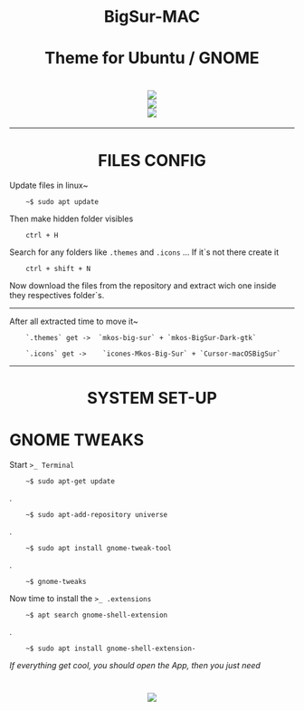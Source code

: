 <h1 align="center">BigSur-MAC</h1>
<h1 align="center">Theme for Ubuntu / GNOME</h1>


<h1 align="center">
  <image src="./source/homescreen1.png" /> <br>
  <image src="./source/homescreen2.png" /> <br>
  <image src="./source/homescreen1-1.png" /> <br>
</h1>

<!-- <h1 align="center">
  <image src="./source/homescreen2.png" />
</h1>

<h1 align="center">
  <image src="./source/homescreen1-1.png" />
</h1> -->

---

<h1 align="center">FILES CONFIG</h1>

Update files in linux~

        ~$ sudo apt update

Then make hidden folder visibles

        ctrl + H

Search for any folders like `.themes` and `.icons` ...  If it`s not there create it

        ctrl + shift + N  

Now download the files from the repository and extract wich one inside they respectives folder`s. 

---

After all extracted time to move it~

        `.themes` get ->  `mkos-big-sur` + `mkos-BigSur-Dark-gtk`

        `.icons` get ->    `icones-Mkos-Big-Sur` + `Cursor-macOSBigSur`

---
<h1 align="center">SYSTEM SET-UP</h1>

# GNOME TWEAKS

Start `>_ Terminal` 

        ~$ sudo apt-get update
.

        ~$ sudo apt-add-repository universe
.

        ~$ sudo apt install gnome-tweak-tool
.

        ~$ gnome-tweaks

Now time to install the `>_ .extensions`

        ~$ apt search gnome-shell-extension
.

        ~$ sudo apt install gnome-shell-extension-



*If everything get cool, you should open the App, then you just need*
<h1 align="center"><image src="./source/homescreen3.png" /></h1>